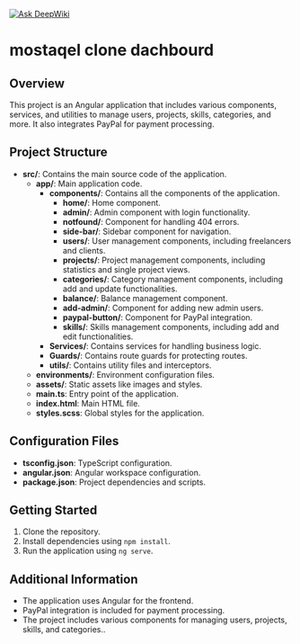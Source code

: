 
<a href="https://deepwiki.com/abdelrahman-elsaady/movie-App"><img src="https://deepwiki.com/badge.svg" alt="Ask DeepWiki"></a>
# mostaqel clone dachbourd

## Overview
This project is an Angular application that includes various components, services, and utilities to manage users, projects, skills, categories, and more. It also integrates PayPal for payment processing.

## Project Structure
- **src/**: Contains the main source code of the application.
  - **app/**: Main application code.
    - **components/**: Contains all the components of the application.
      - **home/**: Home component.
      - **admin/**: Admin component with login functionality.
      - **notfound/**: Component for handling 404 errors.
      - **side-bar/**: Sidebar component for navigation.
      - **users/**: User management components, including freelancers and clients.
      - **projects/**: Project management components, including statistics and single project views.
      - **categories/**: Category management components, including add and update functionalities.
      - **balance/**: Balance management component.
      - **add-admin/**: Component for adding new admin users.
      - **paypal-button/**: Component for PayPal integration.
      - **skills/**: Skills management components, including add and edit functionalities.
    - **Services/**: Contains services for handling business logic.
    - **Guards/**: Contains route guards for protecting routes.
    - **utils/**: Contains utility files and interceptors.
  - **environments/**: Environment configuration files.
  - **assets/**: Static assets like images and styles.
  - **main.ts**: Entry point of the application.
  - **index.html**: Main HTML file.
  - **styles.scss**: Global styles for the application.

## Configuration Files
- **tsconfig.json**: TypeScript configuration.
- **angular.json**: Angular workspace configuration.
- **package.json**: Project dependencies and scripts.

## Getting Started
1. Clone the repository.
2. Install dependencies using `npm install`.
3. Run the application using `ng serve`.

## Additional Information
- The application uses Angular for the frontend.
- PayPal integration is included for payment processing.
- The project includes various components for managing users, projects, skills, and categories..

